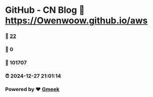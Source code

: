 # GitHub - CN Blog :link: https://Owenwoow.github.io/aws 
### :page_facing_up: [22](https://Owenwoow.github.io/aws/tag.html) 
### :speech_balloon: 0 
### :hibiscus: 101707 
### :alarm_clock: 2024-12-27 21:01:14 
### Powered by :heart: [Gmeek](https://github.com/Meekdai/Gmeek)
